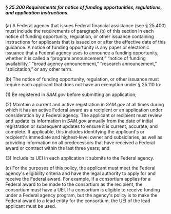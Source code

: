 ##### § 25.200 Requirements for notice of funding opportunities, regulations, and application instructions. #####

(a) A Federal agency that issues Federal financial assistance (see § 25.400) must include the requirements of paragraph (b) of this section in each notice of funding opportunity, regulation, or other issuance containing instructions for applicants that is issued on or after the effective date of this guidance. A notice of funding opportunity is any paper or electronic issuance that a Federal agency uses to announce a funding opportunity, whether it is called a “program announcement,” “notice of funding availability,” “broad agency announcement,” “research announcement,” “solicitation,” or any other term.

(b) The notice of funding opportunity, regulation, or other issuance must require each applicant that does not have an exemption under § 25.110 to:

(1) Be registered in *SAM.gov* before submitting an application;

(2) Maintain a current and active registration in *SAM.gov* at all times during which it has an active Federal award as a recipient or an application under consideration by a Federal agency. The applicant or recipient must review and update its information in *SAM.gov* annually from the date of initial registration or subsequent updates to ensure it is current, accurate, and complete. If applicable, this includes identifying the applicant's or recipient's immediate and highest-level owner and subsidiaries, as well as providing information on all predecessors that have received a Federal award or contract within the last three years; and

(3) Include its UEI in each application it submits to the Federal agency.

(c) For the purposes of this policy, the applicant must meet the Federal agency's eligibility criteria and have the legal authority to apply for and receive the Federal award. For example, if a consortium applies for a Federal award to be made to the consortium as the recipient, the consortium must have a UEI. If a consortium is eligible to receive funding under a Federal agency program, but the agency's policy is to make the Federal award to a lead entity for the consortium, the UEI of the lead applicant must be used.
